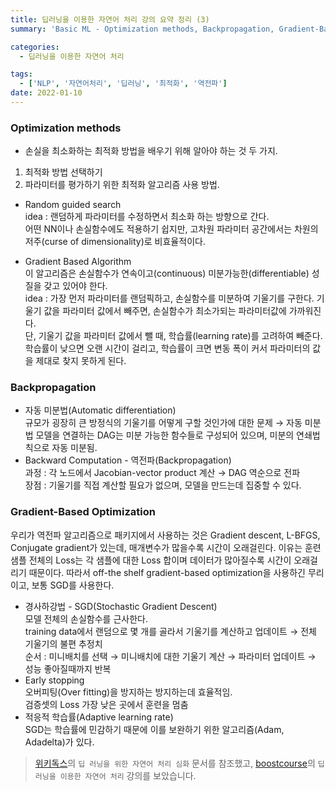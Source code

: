 ```yaml
---
title: 딥러닝을 이용한 자연어 처리 강의 요약 정리 (3)
summary: 'Basic ML - Optimization methods, Backpropagation, Gradient-Based Optimization'

categories:
  - 딥러닝을 이용한 자연어 처리

tags:
  - ['NLP', '자연어처리', '딥러닝', '최적화', '역전파']
date: 2022-01-10
---
```


### Optimization methods

- 손실을 최소화하는 최적화 방법을 배우기 위해 알아야 하는 것 두 가지.

1. 최적화 방법 선택하기
2. 파라미터를 평가하기 위한 최적화 알고리즘 사용 방법.

- Random guided search  
   idea : 랜덤하게 파라미터를 수정하면서 최소화 하는 방향으로 간다.  
   어떤 NN이나 손실함수에도 적용하기 쉽지만, 고차원 파라미터 공간에서는 차원의 저주(curse of dimensionality)로 비효율적이다.

- Gradient Based Algorithm  
   이 알고리즘은 손실함수가 연속이고(continuous) 미분가능한(differentiable) 성질을 갖고 있어야 한다.  
   idea : 가장 먼저 파라미터를 랜덤픽하고, 손실함수를 미분하여 기울기를 구한다. 기울기 값을 파라미터 값에서 빼주면, 손실함수가 최소가되는 파라미터값에 가까워진다.  
   단, 기울기 값을 파라미터 값에서 뺄 때, 학습률(learning rate)를 고려하여 빼준다. 학습률이 낮으면 오랜 시간이 걸리고, 학습률이 크면 변동 폭이 커서 파라미터의 값을 제대로 찾지 못하게 된다.


### Backpropagation

- 자동 미분법(Automatic differentiation)  
   규모가 굉장히 큰 방정식의 기울기를 어떻게 구할 것인가에 대한 문제 → 자동 미분법
  모델을 연결하는 DAG는 미분 가능한 함수들로 구성되어 있으며, 미분의 연쇄법칙으로 자동 미분됨.
- Backward Computation - 역전파(Backpropagation)  
   과정 : 각 노드에서 Jacobian-vector product 계산 → DAG 역순으로 전파  
   장점 : 기울기를 직접 계산할 필요가 없으며, 모델을 만드는데 집중할 수 있다.


### Gradient-Based Optimization

우리가 역전파 알고리즘으로 패키지에서 사용하는 것은 Gradient descent, L-BFGS, Conjugate gradient가 있는데, 매개변수가 많을수록 시간이 오래걸린다. 이유는 훈련 샘플 전체의 Loss는 각 샘플에 대한 Loss 합이며 데이터가 많아질수록 시간이 오래걸리기 때문이다. 따라서 off-the shelf gradient-based optimization을 사용하긴 무리이고, 보통 SGD를 사용한다.

- 경사하강법 - SGD(Stochastic Gradient Descent)  
   모델 전체의 손실함수를 근사한다.  
   training data에서 랜덤으로 몇 개를 골라서 기울기를 계산하고 업데이트 → 전체 기울기의 불편 추정치  
   순서 : 미니배치를 선택 → 미니배치에 대한 기울기 계산 → 파라미터 업데이트 → 성능 좋아질때까지 반복
- Early stopping  
   오버피팅(Over fitting)을 방지하는 방지하는데 효율적임.  
   검증셋의 Loss 가장 낮은 곳에서 훈련을 멈춤
- 적응적 학습률(Adaptive learning rate)  
   SGD는 학습률에 민감하기 때문에 이를 보완하기 위한 알고리즘(Adam, Adadelta)가 있다.

> [위키독스](https://wikidocs.net)의 `딥 러닝을 위한 자연어 처리 심화` 문서를 참조했고, [boostcourse](https://www.boostcourse.org)의 `딥러닝을 이용한 자연어 처리` 강의를 보았습니다.

